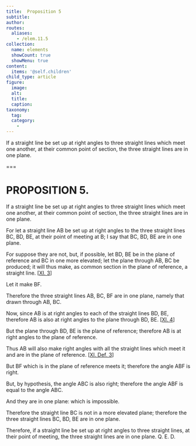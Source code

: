```yaml
---
title:  Proposition 5
subtitle: 
author:
routes:
  aliases:
    - /elem.11.5
collection:
  name: elements
  showCount: true
  showMenu: true
content:
  items: '@self.children'
child_type: article
figure:
  image:
  alt:
  title:
  caption:
taxonomy:
  tag:
  category:
    - 
---
```


<p><hi rend="ital">If a straight line be set up at right angles to three straight lines which meet one another</hi>, <hi rend="ital">at their common point of section</hi>, <hi rend="ital">the three straight lines are in one plane.</hi>
      </p>

===

<h1>PROPOSITION 5.</h1>
<p><span class="ital">If a straight line be set up at right angles to three straight lines which meet one another</span>, <span class="ital">at their common point of section</span>, <span class="ital">the three straight lines are in one plane.</span>
      </p>

<p>For let a straight line <span class="ital">AB</span> be set up at right angles to the three straight lines <span class="ital">BC</span>, <span class="ital">BD</span>, <span class="ital">BE</span>, at their point of meeting at <span class="ital">B</span>; I say that <span class="ital">BC</span>, <span class="ital">BD</span>, <span class="ital">BE</span> are in one plane. 
      </p>

<p>For suppose they are not, but, if possible, let <span class="ital">BD</span>, <span class="ital">BE</span> be in the plane of reference and <span class="ital">BC</span> in one more elevated; let the plane through <span class="ital">AB</span>, <span class="ital">BC</span> be produced; it will thus make, as common section in the plane of reference, a straight line. [<a href="/elem.11.3">XI. 3</a>] </p>

<p>Let it make <span class="ital">BF</span>. </p>

<p>Therefore the three straight lines <span class="ital">AB</span>, <span class="ital">BC</span>, <span class="ital">BF</span> are in one plane, namely that drawn through <span class="ital">AB</span>, <span class="ital">BC</span>. </p>

<p>Now, since <span class="ital">AB</span> is at right angles to each of the straight lines <span class="ital">BD</span>, <span class="ital">BE</span>, therefore <span class="ital">AB</span> is also at right angles to the plane through <span class="ital">BD</span>, <span class="ital">BE</span>. [<a href="/elem.11.4">XI. 4</a>] <pb n="282"/></p>

<p>But the plane through <span class="ital">BD</span>, <span class="ital">BE</span> is the plane of reference; therefore <span class="ital">AB</span> is at right angles to the plane of reference. </p>

<p>Thus <span class="ital">AB</span> will also make right angles with all the straight lines which meet it and are in the plane of reference. [<a href="/elem.11.def.3">XI. Def. 3</a>] </p>

<p>But <span class="ital">BF</span> which is in the plane of reference meets it; therefore the angle <span class="ital">ABF</span> is right. </p>

<p>But, by hypothesis, the angle <span class="ital">ABC</span> is also right; therefore the angle <span class="ital">ABF</span> is equal to the angle <span class="ital">ABC</span>. </p>

<p>And they are in one plane: which is impossible. </p>

<p>Therefore the straight line <span class="ital">BC</span> is not in a more elevated plane; therefore the three straight lines <span class="ital">BC</span>, <span class="ital">BD</span>, <span class="ital">BE</span> are in one plane. </p>

<p>Therefore, if a straight line be set up at right angles to three straight lines, at their point of meeting, the three straight lines are in one plane. Q. E. D.</p>
